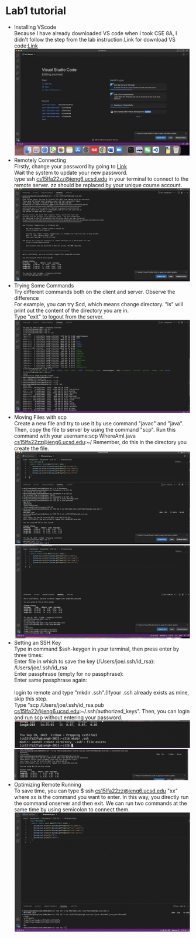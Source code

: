 # Lab1 tutorial
* Installing VScode<br>
Because I have already downloaded VS code when I took CSE 8A, I didn't follow the step from the lab instruction.Link for download VS code:[Link](https://code.visualstudio.com/)<br>
![Image](screenshot1.png)
* Remotely Connecting<br>
Firstly, change your password by going to [Link](https://sdacs.ucsd.edu/~icc/index.php)<br>
Wait the system to update your new password. <br>
type ssh cs15lfa22zz@ieng6.ucsd.edu in your terminal to connect to the remote server. zz should be replaced by your unique course account.<br>
![Image](screenshot2.png)
* Trying Some Commands<br>
Try different commands both on the client and server. Observe the difference<br>
For example, you can try $cd, which means change directory. "ls" will print out the content of the directory you are in.<br>
Type "exit" to logout from the server.<br>
![Image](screenshot3.png)
* Moving Files with scp<br>
Create a new file and try to use it by use command "javac" and "java".<br>
Then, copy the file to server by using the command "scp". Run this command with your username:scp WhereAmI.java cs15lfa22zz@ieng6.ucsd.edu:~/ Remember, do this in the directory you create the file.<br>
![Image](screenshot4.png)
![Image](screenshot5.png)
* Setting an SSH Key<br>
Type in command $ssh-keygen in your terminal, then press enter by three times:<br>
Enter file in which to save the key (/Users/joe/.ssh/id_rsa): /Users/joe/.ssh/id_rsa <br>
Enter passphrase (empty for no passphrase): <br>
Enter same passphrase again:<br>  
login to remote and type "mkdir .ssh".(Ifyour .ssh already exists as mine, skip this step. <br>
Type "scp /Users/joe/.ssh/id_rsa.pub cs15lfa22@ieng6.ucsd.edu:~/.ssh/authorized_keys". Then, you can login and run scp without entering your password.
![Image](screenshot6.png)
![Image](screenshot7.png)
* Optimizing Remote Running<br>
To save time, you can type $ ssh cs15lfa22zz@ieng6.ucsd.edu "xx" where xx is the command you want to enter. In this way, you directly run the command onserver and then exit. We can run two commands at the same time by using semicolon to connect them.<br>
![Image](screenshot8.png)


